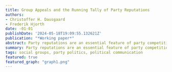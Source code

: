 ```yaml
---
title: Group Appeals and the Running Tally of Party Reputations
authors:
- Christoffer H. Dausgaard
- Frederik Hjorth
date: -01-01
publishDate: '2024-05-18T19:09:55.132621Z'
publication: "*Working paper*"
abstract: Party reputations are an essential feature of party competition. Earlier scholarship identifies parties' connections to social groups as an important constituent component of party reputations, and tends to see party reputations as stable in the short run. We challenge this view, arguing that group appeals, i.e. valenced references to social groups, can in fact lead to short-run changes in party-group linkages. We theorize that citizens keep running tallies of group appeals and frequently update perceptions of their group linkages in response to group appeals by party elites. We test the theory by examining how group linkages expressed in surveys track party elites’ group appeals in speeches in the UK House of Commons. To measure group appeals, we develop an approach that involves fine-tuning a BERT language model and use it to classify appeals by four parties to 13 groups across 500,000 sentences. The resulting data allows for tracking short-run changes in group appeals. We link the data to British Election Study panel surveys measuring citizens' changing perceptions of each group-party linkage over several decades. In line with our running tally theory of group linkages, we find that group linkages robustly track parties’ use of group appeals. By our estimates, shifting just 10 appeals from neutral to positive over 3 months improves a perceived group-party linkage by 3 percentage points. The paper makes three contributions. First, we advance the measurement of group appeals, a key concept in party politics, and make an annotation model publicly available. Second, our analysis tests a key assumption in the group appeals literature that has never been examined outside survey experiments. Third, and more generally, we challenge a conventional view of party reputations as static, suggesting instead that party elites have considerable latitude to change party reputations in the short run.
summary: Party reputations are an essential feature of party competition. Earlier scholarship identifies parties' connections to social groups as an important constituent component of party reputations, and tends to see party reputations as stable in the short run. We challenge this view, arguing that group appeals, i.e. valenced references to social groups, can in fact lead to short-run changes in party-group linkages. Using an automated approach, we measure group appeals in party speech in Britain over 3 decades and link it to survey data. We find that citizens keep 'running tallies' of group appeals and frequently update perceptions of their group linkages in response to group appeals by party elites.
tags: social groups, party politics, political communication
featured: true
featured_graph: "graph1.png"
---
```

